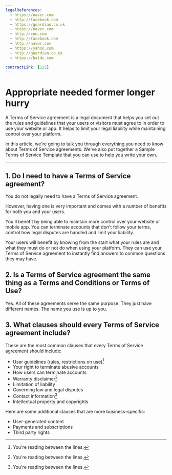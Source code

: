 ```yaml
---
legalReferences:
  - https://naver.com
  - http://facebook.com
  - https://guardian.co.uk
  - https://naver.com
  - http://cnn.com
  - http://facebook.com
  - http://naver.com
  - https://yahoo.com
  - http://guardian.co.uk
  - https://baidu.com

contractLink: [125]
---
```


# Appropriate needed former longer hurry

A Terms of Service agreement is a legal document that helps you set out the
rules and guidelines that your users or visitors must agree to in order to
use your website or app. It helps to limit your legal liability while
maintaining control over your platform.

In this article, we're going to talk you through everything you need to know
about Terms of Service agreements. We've also put together a Sample Terms
of Service Template that you can use to help you write your own.

---

<!-- 1.  What is a Terms of Service Agreement?
2.  How to Enforce Terms of Service Agreements
3.  FAQs Regarding Terms of Service Agreements
4.  Download Sample Terms of Service Template
    4.1.
    Sample Terms of Service Template (HTML Text Download)
    4.2.
    Sample Terms of Service Template (PDF Download)
    4.3.
    Sample Terms of Service Template (DOCX Download)
    4.4.
    Sample Terms of Service Template (Google Docs Download)
    4.5.
    More T&Cs Templates -->

## 1. Do I need to have a Terms of Service agreement?

You do not legally need to have a Terms of Service agreement.

However, having one is very important and comes with a number of benefits for
both you and your users.

You'll benefit by being able to maintain more control over your website or mobile app.
You can terminate accounts that don't follow your terms,
control how legal disputes are handled and limit your liability.

Your users will benefit by knowing from the start what your rules are and what
they must do or not do when using your platform. They can use your
Terms of Service agreement to instantly find answers to common questions
they may have.

## 2. Is a Terms of Service agreement the same thing as a Terms and Conditions or Terms of Use?

Yes. All of these agreements serve the same purpose. They just have different names. The name you use is up to you.

## 3. What clauses should every Terms of Service agreement include?

These are the most common clauses that every Terms of Service agreement should include:

- User guidelines (rules, restrictions on use)[^peek_this]
- Your right to terminate abusive accounts
- How users can terminate accounts
- Warranty disclaimer[^peek_this]
- Limitation of liability
- Governing law and legal disputes
- Contact information[^peek_this]
- Intellectual property and copyrights

Here are some additional clauses that are more business-specific:

- User-generated content
- Payments and subscriptions
- Third party rights

[^peek_this]: You're reading between the lines.
